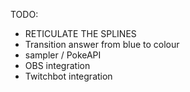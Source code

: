 TODO:

- RETICULATE THE SPLINES
- Transition answer from blue to colour
- sampler / PokeAPI
- OBS integration
- Twitchbot integration
